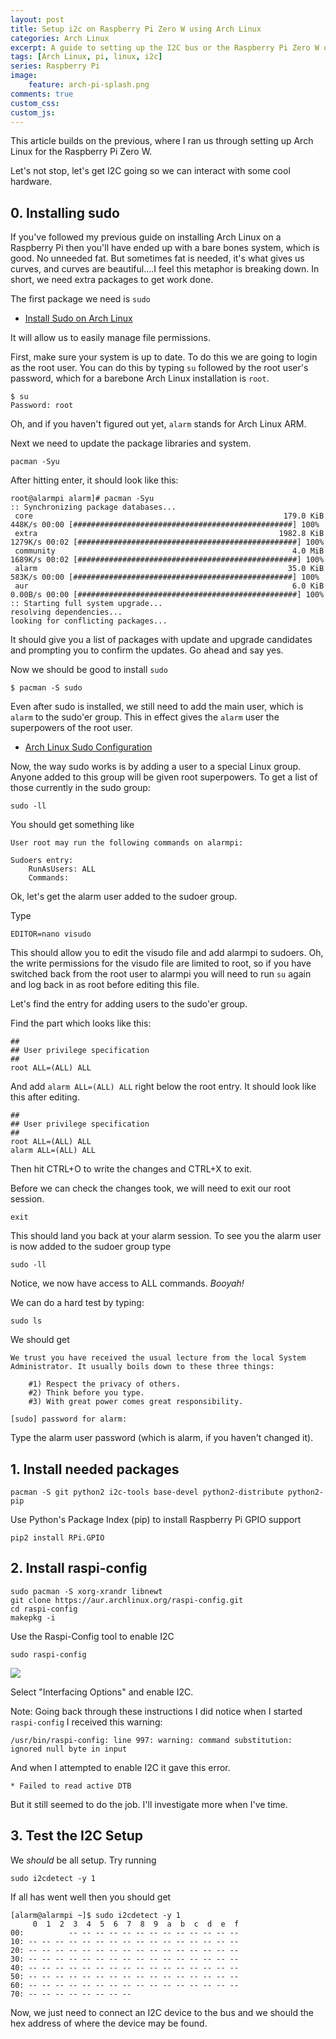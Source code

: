 ```yaml
---
layout: post
title: Setup i2c on Raspberry Pi Zero W using Arch Linux
categories: Arch Linux
excerpt: A guide to setting up the I2C bus or the Raspberry Pi Zero W on Arch Linux
tags: [Arch Linux, pi, linux, i2c]
series: Raspberry Pi
image: 
    feature: arch-pi-splash.png
comments: true
custom_css:
custom_js: 
---
```


This article builds on the previous, where I ran us through setting up Arch Linux for the Raspberry Pi Zero W.

Let's not stop, let's get I2C going so we can interact with some cool hardware.

## 0. Installing sudo
If you've followed my previous guide on installing Arch Linux on a Raspberry Pi then you'll have ended up with a bare bones system, which is good.  No unneeded fat.  But sometimes fat is needed, it's what gives us curves, and curves are beautiful....I feel this metaphor is breaking down.  In short, we need extra packages to get work done.

The first package we need is `sudo`

* [Install Sudo on Arch Linux](https://wiki.archlinux.org/index.php/sudo#Installation)

It will allow us to easily manage file permissions.

First, make sure your system is up to date.  To do this we are going to login as the root user.  You can do this by typing `su` followed by the root user's password, which for a barebone Arch Linux installation is `root`.
```
$ su
Password: root
```

Oh, and if you haven't figured out yet, `alarm` stands for Arch Linux ARM.

Next we need to update the package libraries and system.
```
pacman -Syu
```
After hitting enter, it should look like this:
```
root@alarmpi alarm]# pacman -Syu
:: Synchronizing package databases...
 core                                                        179.0 KiB   448K/s 00:00 [#################################################] 100%
 extra                                                      1982.8 KiB  1279K/s 00:02 [#################################################] 100%
 community                                                     4.0 MiB  1689K/s 00:02 [#################################################] 100%
 alarm                                                        35.0 KiB   583K/s 00:00 [#################################################] 100%
 aur                                                           6.0 KiB  0.00B/s 00:00 [#################################################] 100%
:: Starting full system upgrade...
resolving dependencies...
looking for conflicting packages...
```
It should give you a list of packages with update and upgrade candidates and prompting you to confirm the updates.  Go ahead and say yes.

Now we should be good to install `sudo`

```
$ pacman -S sudo
```

Even after sudo is installed, we still need to add the main user, which is `alarm` to the sudo'er group.  This in effect gives the `alarm` user the superpowers of the root user.

* [Arch Linux Sudo Configuration](https://wiki.archlinux.org/index.php/sudo#Configuration)

Now, the way sudo works is by adding a user to a special Linux group.  Anyone added to this group will be given root superpowers.  To get a list of those currently in the sudo group:
```
sudo -ll
```

You should get something like

```
User root may run the following commands on alarmpi:

Sudoers entry:
    RunAsUsers: ALL
    Commands:
```
Ok, let's get the alarm user added to the sudoer group.

Type
```
EDITOR=nano visudo
```
This should allow you to edit the visudo file and add alarmpi to sudoers.  Oh, the write permissions for the visudo file are limited to root, so if you have switched back from the root user to alarmpi you will need to run `su` again and log back in as root before editing this file.

Let's find the entry for adding users to the sudo'er group.

Find the part which looks like this:
```
##
## User privilege specification
##
root ALL=(ALL) ALL
```
And add `alarm ALL=(ALL) ALL` right below the root entry.  It should look like this after editing.

```
##
## User privilege specification
##
root ALL=(ALL) ALL
alarm ALL=(ALL) ALL
```

Then hit CTRL+O to write the changes and CTRL+X to exit.

Before we can check the changes took, we will need to exit our root session.

```
exit
```
This should land you back at your alarm session.  To see you the alarm user is now added to the sudoer group type

```
sudo -ll
```

Notice, we now have access to ALL commands.  _Booyah!_

We can do a hard test by typing:

```
sudo ls
```
We should get
```
We trust you have received the usual lecture from the local System
Administrator. It usually boils down to these three things:

    #1) Respect the privacy of others.
    #2) Think before you type.
    #3) With great power comes great responsibility.

[sudo] password for alarm:
```
Type the alarm user password (which is alarm, if you haven't changed it).


## 1. Install needed packages

```
pacman -S git python2 i2c-tools base-devel python2-distribute python2-pip
```

Use Python's Package Index (pip) to install Raspberry Pi GPIO support

```
pip2 install RPi.GPIO
```

## 2. Install raspi-config
```
sudo pacman -S xorg-xrandr libnewt
git clone https://aur.archlinux.org/raspi-config.git
cd raspi-config
makepkg -i
```

Use the Raspi-Config tool to enable I2C
```
sudo raspi-config
```

![](https://ladvien.com/images/rasp-config.png)


Select "Interfacing Options" and enable I2C.

Note: Going back through these instructions I did notice when I started `raspi-config` I received this warning:

`/usr/bin/raspi-config: line 997: warning: command substitution: ignored null byte in input`

And when I attempted to enable I2C it gave this error.

`* Failed to read active DTB`

But it still seemed to do the job. I'll investigate more when I've time.


## 3. Test the I2C Setup
We _should_ be all setup.  Try running
```
sudo i2cdetect -y 1
```

If all has went well then you should get
```
[alarm@alarmpi ~]$ sudo i2cdetect -y 1
     0  1  2  3  4  5  6  7  8  9  a  b  c  d  e  f
00:          -- -- -- -- -- -- -- -- -- -- -- -- --
10: -- -- -- -- -- -- -- -- -- -- -- -- -- -- -- --
20: -- -- -- -- -- -- -- -- -- -- -- -- -- -- -- --
30: -- -- -- -- -- -- -- -- -- -- -- -- -- -- -- --
40: -- -- -- -- -- -- -- -- -- -- -- -- -- -- -- --
50: -- -- -- -- -- -- -- -- -- -- -- -- -- -- -- --
60: -- -- -- -- -- -- -- -- -- -- -- -- -- -- -- --
70: -- -- -- -- -- -- -- --
```
Now, we just need to connect an I2C device to the bus and we should the hex address of where the device may be found.